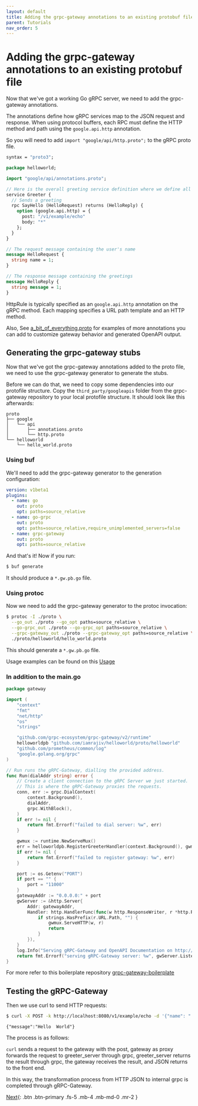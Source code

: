 ```yaml
---
layout: default
title: Adding the grpc-gateway annotations to an existing protobuf file
parent: Tutorials
nav_order: 5
---
```


# Adding the grpc-gateway annotations to an existing protobuf file

Now that we've got a working Go gRPC server, we need to add the grpc-gateway annotations.

The annotations define how gRPC services map to the JSON request and response. When using protocol buffers, each RPC must define the HTTP method and path using the `google.api.http` annotation.

So you will need to add `import "google/api/http.proto";` to the gRPC proto file.

```proto
syntax = "proto3";

package helloworld;

import "google/api/annotations.proto";

// Here is the overall greeting service definition where we define all our endpoints
service Greeter {
  // Sends a greeting
  rpc SayHello (HelloRequest) returns (HelloReply) {
    option (google.api.http) = {
      post: "/v1/example/echo"
      body: "*"
    };
  }
}

// The request message containing the user's name
message HelloRequest {
  string name = 1;
}

// The response message containing the greetings
message HelloReply {
  string message = 1;
}
```

HttpRule is typically specified as an `google.api.http` annotation on the gRPC method. Each mapping specifies a URL path template and an HTTP method.

Also, See [a_bit_of_everything.proto](https://github.com/grpc-ecosystem/grpc-gateway/blob/master/examples/internal/proto/examplepb/a_bit_of_everything.proto) for examples of more annotations you can add to customize gateway behavior and generated OpenAPI output.

## Generating the grpc-gateway stubs

Now that we've got the grpc-gateway annotations added to the proto file, we need to use the grpc-gateway generator to generate the stubs.

Before we can do that, we need to copy some dependencies into our protofile structure. Copy the `third_party/googleapis` folder from the grpc-gateway repository to your local protofile structure. It should look like this afterwards:

```
proto
├── google
│   └── api
│       ├── annotations.proto
│       └── http.proto
└── helloworld
    └── hello_world.proto
```

### Using buf

We'll need to add the grpc-gateway generator to the generation configuration:

```yml
version: v1beta1
plugins:
  - name: go
    out: proto
    opt: paths=source_relative
  - name: go-grpc
    out: proto
    opt: paths=source_relative,require_unimplemented_servers=false
  - name: grpc-gateway
    out: proto
    opt: paths=source_relative
```

And that's it! Now if you run:

```sh
$ buf generate
```

It should produce a `*.gw.pb.go` file.

### Using protoc

Now we need to add the grpc-gateway generator to the protoc invocation:

```sh
$ protoc -I ./proto \
  --go_out ./proto --go_opt paths=source_relative \
  --go-grpc_out ./proto --go-grpc_opt paths=source_relative \
  --grpc-gateway_out ./proto --grpc-gateway_opt paths=source_relative \
  ./proto/helloworld/hello_world.proto
```

This should generate a `*.gw.pb.go` file.

Usage examples can be found on this [Usage](https://github.com/grpc-ecosystem/grpc-gateway#usage)

### In addition to the main.go

```go
package gateway

import (
	"context"
	"fmt"
	"net/http"
	"os"
	"strings"

	"github.com/grpc-ecosystem/grpc-gateway/v2/runtime"
	helloworldpb "github.com/iamrajiv/helloworld/proto/helloworld"
	"github.com/prometheus/common/log"
	"google.golang.org/grpc"
)

// Run runs the gRPC-Gateway, dialling the provided address.
func Run(dialAddr string) error {
	// Create a client connection to the gRPC Server we just started.
	// This is where the gRPC-Gateway proxies the requests.
	conn, err := grpc.DialContext(
		context.Background(),
		dialAddr,
		grpc.WithBlock(),
	)
	if err != nil {
		return fmt.Errorf("failed to dial server: %w", err)
	}

	gwmux := runtime.NewServeMux()
	err = helloworldpb.RegisterGreeterHandler(context.Background(), gwmux, conn)
	if err != nil {
		return fmt.Errorf("failed to register gateway: %w", err)
	}

	port := os.Getenv("PORT")
	if port == "" {
		port = "11000"
	}
	gatewayAddr := "0.0.0.0:" + port
	gwServer := &http.Server{
		Addr: gatewayAddr,
		Handler: http.HandlerFunc(func(w http.ResponseWriter, r *http.Request) {
			if strings.HasPrefix(r.URL.Path, "") {
				gwmux.ServeHTTP(w, r)
				return
			}
		}),
	}
	log.Info("Serving gRPC-Gateway and OpenAPI Documentation on http://", gatewayAddr)
	return fmt.Errorf("serving gRPC-Gateway server: %w", gwServer.ListenAndServe())
}


```

For more refer to this boilerplate repository [grpc-gateway-boilerplate
](https://github.com/johanbrandhorst/grpc-gateway-boilerplate)

## Testing the gRPC-Gateway

Then we use curl to send HTTP requests:

```sh
$ curl -X POST -k http://localhost:8080/v1/example/echo -d '{"name": " Hello"}'
```

```
{"message":"Hello  World"}
```

The process is as follows:

`curl` sends a request to the gateway with the post, gateway as proxy forwards the request to greeter_server through grpc, greeter_server returns the result through grpc, the gateway receives the result, and JSON returns to the front end.

In this way, the transformation process from HTTP JSON to internal grpc is completed through gRPC-Gateway.

[Next](learn_more.md){: .btn .btn-primary .fs-5 .mb-4 .mb-md-0 .mr-2 }
